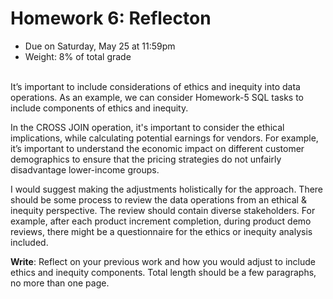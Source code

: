 # Homework 6: Reflecton

- Due on Saturday, May 25 at 11:59pm
- Weight: 8% of total grade

<br>
It’s important to include considerations of ethics and inequity into data operations. As an example, we can consider Homework-5 SQL tasks to include components of ethics and inequity.

In the CROSS JOIN operation, it's important to consider the ethical implications, while calculating potential earnings for vendors. For example, it’s important to understand the economic impact on different customer demographics to ensure that the pricing strategies do not unfairly disadvantage lower-income groups.

I would suggest making the adjustments holistically for the approach. There should be some process to review the data operations from an ethical & inequity perspective. The review should contain diverse stakeholders. For example, after each product increment completion, during product demo reviews, there might be a questionnaire for the ethics or inequity analysis included.
<br>

**Write**: Reflect on your previous work and how you would adjust to include ethics and inequity components. Total length should be a few paragraphs, no more than one page.
